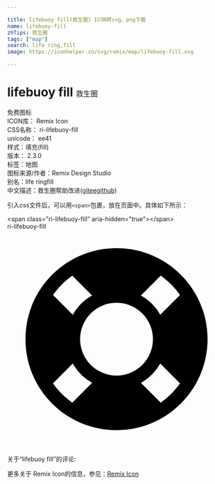 ```yaml
---

title: lifebuoy fill(救生圈) ICON转svg、png下载
name: lifebuoy-fill
zhTips: 救生圈
tags: ["map"]
search: life ring,fill
image: https://iconhelper.cn/svg/remix/map/lifebuoy-fill.svg

---
```


# lifebuoy fill  <small style="font-size: 60%;font-weight: 100">救生圈</small>


<div class="detail-page">
<p>
<span><span class="badge-success badge">免费图标</span> </span>
<br/>
<span>
ICON库：
<span class="badge-secondary badge">Remix Icon</span> 
</span>
<br/>
<span>
CSS名称：
<span class="badge-secondary badge">ri-lifebuoy-fill</span> 
</span>
<br/>
<span>
unicode：
<span class="badge-secondary badge">ee41</span> 
<copy-btn content='ee41' btn-title=""></copy-btn>
<copy-btn :content='String.fromCodePoint(parseInt("ee41", 16))' btn-title="复制U"></copy-btn>
</span><br/><span>样式：<span class="badge-light badge">填充(fill)</span></span>
<br/>
<span>
版本：
<span class="badge-secondary badge">2.3.0</span> 
</span><br/><span>标签：<span class="badge-light badge"><router-link to="/tags/map.html">地图</router-link></span></span>
<br/>
<span>图标来源/作者：<span class="badge-light badge">Remix Design Studio</span></span> 
<br/>
<span>别名：<span class="badge-light badge">life ring</span><span class="badge-light badge">fill</span></span><br/><span class="zh-detail">中文描述：<span class="badge-primary badge">救生圈</span><span class="help-link"><span>帮助改进</span>(<a href="https://gitee.com/liuwave/icon-helper/edit/master/json/remix/map/lifebuoy-fill.json" target="_blank" rel="noopener noreferrer">gitee</a><a href="https://github.com/liuwave/icon-helper/edit/master/json/remix/map/lifebuoy-fill.json" target="_blank" rel="noopener noreferrer">github</a></span>)</span><br/>
</p>
</div>
<div class="alert alert-dark">
  <i class="ri-lifebuoy-fill ri-xs"></i>
  <i class="ri-lifebuoy-fill ri-sm"></i>
  <i class="ri-lifebuoy-fill ri-lg"></i>
  <i class="ri-lifebuoy-fill ri-2x"></i>
  <i class="ri-lifebuoy-fill ri-3x"></i>
  <i class="ri-lifebuoy-fill ri-5x"></i>
  <i class="ri-lifebuoy-fill ri-7x"></i>
</div>
<div>
  <p>引入css文件后，可以用<code>&lt;span&gt;</code>包裹，放在页面中。具体如下所示：    
  </p>
  <div class="alert alert-primary" style="font-size: 14px">
    &lt;span class="ri-lifebuoy-fill" aria-hidden="true"&gt;&lt;/span&gt;
    <copy-btn content='<span class="ri-lifebuoy-fill" aria-hidden="true"></span>'></copy-btn>
  </div>
  <div class="alert alert-secondary">
    <i class="ri-lifebuoy-fill"
    style="font-size: 24px"
    aria-hidden="true"></i> ri-lifebuoy-fill
    <copy-btn content="ri-lifebuoy-fill" btn-title="复制图标名称"></copy-btn>
  </div>
</div>
<div id="svg" class="svg-wrap">
<svg xmlns="http://www.w3.org/2000/svg" viewBox="0 0 24 24">
    <g>
        <path fill="none" d="M0 0h24v24H0z"/>
        <path d="M12 2c5.523 0 10 4.477 10 10s-4.477 10-10 10S2 17.523 2 12 6.477 2 12 2zM7.197 14.682l-2.175 2.174a8.549 8.549 0 0 0 1.818 1.899l.305.223 2.173-2.175a5.527 5.527 0 0 1-1.98-1.883l-.14-.238zm9.606 0a5.527 5.527 0 0 1-1.883 1.98l-.238.14 2.174 2.176a8.549 8.549 0 0 0 1.899-1.818l.223-.304-2.175-2.174zM12 8a4 4 0 1 0 0 8 4 4 0 0 0 0-8zM7.145 5.022a8.549 8.549 0 0 0-1.9 1.818l-.223.305 2.175 2.173a5.527 5.527 0 0 1 1.883-1.98l.238-.14-2.173-2.176zm9.71 0l-2.173 2.175a5.527 5.527 0 0 1 1.98 1.883l.14.238 2.176-2.173a8.549 8.549 0 0 0-1.818-1.9l-.304-.223z"/>
    </g>
</svg>

</div>
<detail full-name='ri-lifebuoy-fill'></detail>  
<div>
<p>关于“lifebuoy fill”的评论:</p>
</div>
<Vssue title="关于“lifebuoy fill”的评论" ></Vssue>    
<div><p>更多关于  Remix Icon的信息，参见：<a target="_blank" href="https://iconhelper.cn/remix.html">Remix Icon</a>
</p></div>
